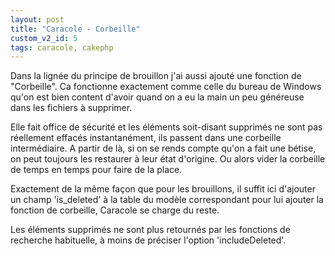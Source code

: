 ```yaml
---
layout: post
title: "Caracole - Corbeille"
custom_v2_id: 5
tags: caracole, cakephp
---
```


Dans la lignée du principe de brouillon j'ai aussi ajouté une fonction de
"Corbeille". Ca fonctionne exactement comme celle du bureau de Windows qu'on
est bien content d'avoir quand on a eu la main un peu généreuse dans les
fichiers à supprimer.

Elle fait office de sécurité et les éléments soit-disant supprimés ne sont pas
réellement effacés instantanément, ils passent dans une corbeille
intermédiaire. A partir de là, si on se rends compte qu'on a fait une bétise,
on peut toujours les restaurer à leur état d'origine. Ou alors vider la
corbeille de temps en temps pour faire de la place.

Exactement de la même façon que pour les brouillons, il suffit ici d'ajouter
un champ 'is_deleted' à la table du modèle correspondant pour lui ajouter la
fonction de corbeille, Caracole se charge du reste.

Les éléments supprimés ne sont plus retournés par les fonctions de recherche
habituelle, à moins de préciser l'option 'includeDeleted'.